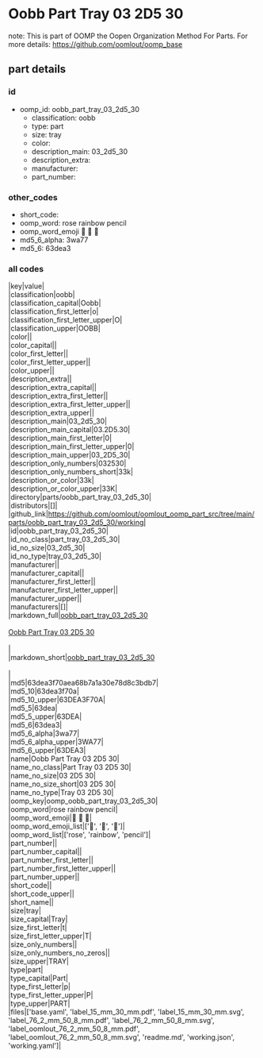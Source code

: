 # Oobb Part Tray 03 2D5 30  

note: This is part of OOMP the Oopen Organization Method For Parts. For more details: https://github.com/oomlout/oomp_base

##  part details





### id
* oomp_id: oobb_part_tray_03_2d5_30
  * classification: oobb
  * type: part
  * size: tray
  * color: 
  * description_main: 03_2d5_30
  * description_extra: 
  * manufacturer: 
  * part_number: 

### other_codes
* short_code: 
* oomp_word: rose rainbow pencil
* oomp_word_emoji :rose: :rainbow: :pencil:
* md5_6_alpha: 3wa77
* md5_6: 63dea3

### all codes 
|key|value|  
|classification|oobb|  
|classification_capital|Oobb|  
|classification_first_letter|o|  
|classification_first_letter_upper|O|  
|classification_upper|OOBB|  
|color||  
|color_capital||  
|color_first_letter||  
|color_first_letter_upper||  
|color_upper||  
|description_extra||  
|description_extra_capital||  
|description_extra_first_letter||  
|description_extra_first_letter_upper||  
|description_extra_upper||  
|description_main|03_2d5_30|  
|description_main_capital|03.2D5.30|  
|description_main_first_letter|0|  
|description_main_first_letter_upper|0|  
|description_main_upper|03_2D5_30|  
|description_only_numbers|032530|  
|description_only_numbers_short|33k|  
|description_or_color|33k|  
|description_or_color_upper|33K|  
|directory|parts/oobb_part_tray_03_2d5_30|  
|distributors|[]|  
|github_link|https://github.com/oomlout/oomlout_oomp_part_src/tree/main/parts/oobb_part_tray_03_2d5_30/working|  
|id|oobb_part_tray_03_2d5_30|  
|id_no_class|part_tray_03_2d5_30|  
|id_no_size|03_2d5_30|  
|id_no_type|tray_03_2d5_30|  
|manufacturer||  
|manufacturer_capital||  
|manufacturer_first_letter||  
|manufacturer_first_letter_upper||  
|manufacturer_upper||  
|manufacturers|[]|  
|markdown_full|[oobb_part_tray_03_2d5_30](https://github.com/oomlout/oomlout_oomp_part_src/tree/main/parts/oobb_part_tray_03_2d5_30/working)<br>[](https://github.com/oomlout/oomlout_oomp_part_src/tree/main/parts/oobb_part_tray_03_2d5_30/working)<br>[Oobb Part Tray 03 2D5 30](https://github.com/oomlout/oomlout_oomp_part_src/tree/main/parts/oobb_part_tray_03_2d5_30/working)<br><br>|  
|markdown_short|[oobb_part_tray_03_2d5_30](https://github.com/oomlout/oomlout_oomp_part_src/tree/main/parts/oobb_part_tray_03_2d5_30/working)<br><br>|  
|md5|63dea3f70aea68b7a1a30e78d8c3bdb7|  
|md5_10|63dea3f70a|  
|md5_10_upper|63DEA3F70A|  
|md5_5|63dea|  
|md5_5_upper|63DEA|  
|md5_6|63dea3|  
|md5_6_alpha|3wa77|  
|md5_6_alpha_upper|3WA77|  
|md5_6_upper|63DEA3|  
|name|Oobb Part Tray 03 2D5 30|  
|name_no_class|Part Tray 03 2D5 30|  
|name_no_size|03 2D5 30|  
|name_no_size_short|03 2D5 30|  
|name_no_type|Tray 03 2D5 30|  
|oomp_key|oomp_oobb_part_tray_03_2d5_30|  
|oomp_word|rose rainbow pencil|  
|oomp_word_emoji|:rose: :rainbow: :pencil:|  
|oomp_word_emoji_list|[':rose:', ':rainbow:', ':pencil:']|  
|oomp_word_list|['rose', 'rainbow', 'pencil']|  
|part_number||  
|part_number_capital||  
|part_number_first_letter||  
|part_number_first_letter_upper||  
|part_number_upper||  
|short_code||  
|short_code_upper||  
|short_name||  
|size|tray|  
|size_capital|Tray|  
|size_first_letter|t|  
|size_first_letter_upper|T|  
|size_only_numbers||  
|size_only_numbers_no_zeros||  
|size_upper|TRAY|  
|type|part|  
|type_capital|Part|  
|type_first_letter|p|  
|type_first_letter_upper|P|  
|type_upper|PART|  
|files|['base.yaml', 'label_15_mm_30_mm.pdf', 'label_15_mm_30_mm.svg', 'label_76_2_mm_50_8_mm.pdf', 'label_76_2_mm_50_8_mm.svg', 'label_oomlout_76_2_mm_50_8_mm.pdf', 'label_oomlout_76_2_mm_50_8_mm.svg', 'readme.md', 'working.json', 'working.yaml']|  
